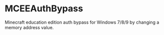 # MCEEAuthBypass
Minecraft education edition auth bypass for Windows 7/8/9 by changing a memory address value.
